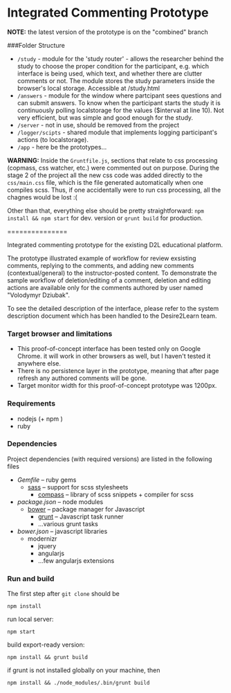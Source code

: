 Integrated Commenting Prototype
=================

**NOTE:** the latest version of the prototype is on the "combined" branch

###Folder Structure
* `/study` - module for the 'study router' - allows the researcher behind the study to choose the proper condition for the participant, e.g. which interface is being used, which text, and whether there are clutter comments or not. The module stores the study parameters inside the browser's local storage. Accessible at /study.html
* `/answers` - module for the window where partcipant sees questions and can submit answers. To know when the participant starts the study it is continuously polling localstorage for the values ($interval at line 10). Not very efficient, but was simple and good enough for the study.
* `/server` - not in use, should be removed from the project
* `/logger/scipts` - shared module that implements logging participant's actions (to localstorage).
* `/app` - here be the prototypes...

**WARNING:** Inside the `Gruntfile.js`, sections that relate to css processing (copmass, css watcher, etc.) were commented out on purpose. During the stage 2 of the project all the new css code was added directly to the `css/main.css` file, which is the file generated automatically when one compiles scss. Thus, if one accidentally were to run css processing, all the chagnes would be lost :(

Other than that, everything else should be pretty straightforward: `npm install && npm start` for dev. version or `grunt build` for production.

===============

Integrated commenting prototype for the existing D2L educational platform. 

The prototype illustrated example of workflow for review exsisting comments, replying to the comments, and adding new comments (contextual/general) to the instructor-posted content. To demonstrate the sample workflow of deletion/editing of a comment, deletion and editing actions are available only for the comments authored by user named "Volodymyr  Dziubak".

To see the detailed description of the interface, please refer to the system description document which has been handled to the Desire2Learn team.

### Target browser and limitations
* This proof-of-concept interface has been tested only on Google Chrome. it will work in other browsers as well, but I haven't tested it anywhere else. 
* There is no persistence layer in the prototype, meaning that after page refresh any authored comments will be gone.
* Target monitor width for this proof-of-concept prototype was 1200px.

### Requirements
 * nodejs (+ npm )
 * ruby

### Dependencies
Project dependencies (with required versions) are listed in the following files

* *Gemfile* – ruby gems
  * [sass](http://sass-lang.com/) – support for scss stylesheets
    * [compass](http://compass-style.org/) – library of scss snippets + compiler for scss
* *package.json* – node modules
  * [bower](http://bower.io/) – package manager for Javascript
    * [grunt](http://gruntjs.com/) – Javascript task runner
    * ...various grunt tasks
* *bower.json* – javascript libraries
  * modernizr
    * jquery
    * angularjs
    * ...few angularjs extensions

### Run and build
The first step after ` git clone ` should be
```
npm install
```

run local server:
```
npm start
```

build export-ready version:
```
npm install && grunt build
```

if grunt is not installed globally on your machine, then
```
npm install && ./node_modules/.bin/grunt build
```
